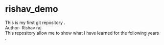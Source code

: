 # rishav_demo
This is my first git repository .
<br>
  Author- Rishav raj 
  <br>
This repository allow me to show what I have learned for the following years .